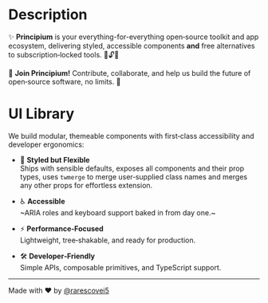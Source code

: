 # Description

✨ **Principium** is your everything-for-everything open‑source toolkit and app ecosystem, delivering styled, accessible components **and** free alternatives to subscription‑locked tools. 🚀🔓🎨

👥 **Join Principium!** Contribute, collaborate, and help us build the future of open‑source software, no limits. 🌟

# UI Library

We build modular, themeable components with first‑class accessibility and developer ergonomics:

- 🎨 **Styled but Flexible**  
  Ships with sensible defaults, exposes all components and their prop types, uses `twmerge` to merge user‑supplied class names and merges any other props for effortless extension.

- ♿ **Accessible**  
  ~ARIA roles and keyboard support baked in from day one.~

- ⚡️ **Performance‑Focused**  
  Lightweight, tree‑shakable, and ready for production.

- 🛠️ **Developer‑Friendly**  
  Simple APIs, composable primitives, and TypeScript support.

---

Made with ❤️ by [@rarescovei5](https://github.com/rarescovei5)  
